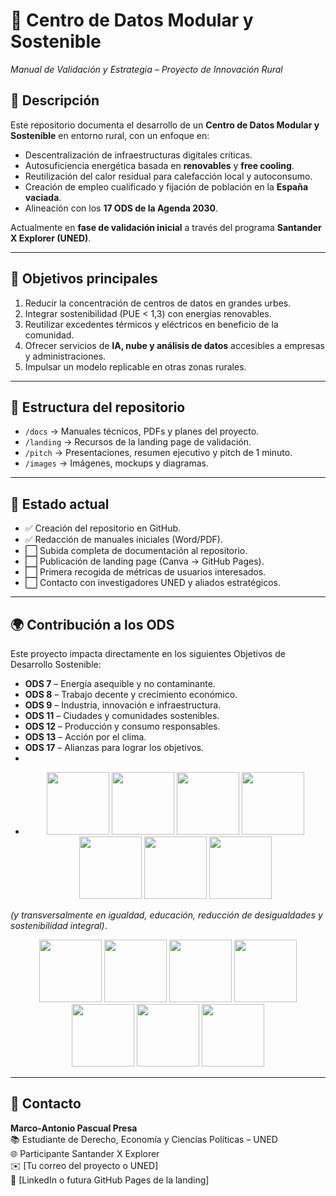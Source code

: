 # 🌱 Centro de Datos Modular y Sostenible  
*Manual de Validación y Estrategia – Proyecto de Innovación Rural*

## 📌 Descripción  
Este repositorio documenta el desarrollo de un **Centro de Datos Modular y Sostenible** en entorno rural, con un enfoque en:  
- Descentralización de infraestructuras digitales críticas.  
- Autosuficiencia energética basada en **renovables** y **free cooling**.  
- Reutilización del calor residual para calefacción local y autoconsumo.  
- Creación de empleo cualificado y fijación de población en la **España vaciada**.  
- Alineación con los **17 ODS de la Agenda 2030**.  

Actualmente en **fase de validación inicial** a través del programa **Santander X Explorer (UNED)**.  

---

## 🎯 Objetivos principales  
1. Reducir la concentración de centros de datos en grandes urbes.  
2. Integrar sostenibilidad (PUE < 1,3) con energías renovables.  
3. Reutilizar excedentes térmicos y eléctricos en beneficio de la comunidad.  
4. Ofrecer servicios de **IA, nube y análisis de datos** accesibles a empresas y administraciones.  
5. Impulsar un modelo replicable en otras zonas rurales.  

---

## 📂 Estructura del repositorio  
- `/docs` → Manuales técnicos, PDFs y planes del proyecto.  
- `/landing` → Recursos de la landing page de validación.  
- `/pitch` → Presentaciones, resumen ejecutivo y pitch de 1 minuto.  
- `/images` → Imágenes, mockups y diagramas.  

---

## 🚀 Estado actual  
- ✅ Creación del repositorio en GitHub.  
- ✅ Redacción de manuales iniciales (Word/PDF).  
- ⬜ Subida completa de documentación al repositorio.  
- ⬜ Publicación de landing page (Canva → GitHub Pages).  
- ⬜ Primera recogida de métricas de usuarios interesados.  
- ⬜ Contacto con investigadores UNED y aliados estratégicos.  

---

## 🌍 Contribución a los ODS  
Este proyecto impacta directamente en los siguientes Objetivos de Desarrollo Sostenible:  

- **ODS 7** – Energía asequible y no contaminante.  
- **ODS 8** – Trabajo decente y crecimiento económico.  
- **ODS 9** – Industria, innovación e infraestructura.  
- **ODS 11** – Ciudades y comunidades sostenibles.  
- **ODS 12** – Producción y consumo responsables.  
- **ODS 13** – Acción por el clima.  
- **ODS 17** – Alianzas para lograr los objetivos.
- 
- <p align="center">
  <img src="images/ODS/ods7.png" width="100"/>
  <img src="images/ODS/ods8.png" width="100"/>
  <img src="images/ODS/ods9.png" width="100"/>
  <img src="images/ODS/ods11.png" width="100"/>
  <img src="images/ODS/ods12.png" width="100"/>
  <img src="images/ODS/ods13.png" width="100"/>
  <img src="images/ODS/ods17.png" width="100"/>
</p>

*(y transversalmente en igualdad, educación, reducción de desigualdades y sostenibilidad integral)*.  
<p align="center">
  <img src="images/ODS/ods7.png" width="100"/>
  <img src="images/ODS/ods8.png" width="100"/>
  <img src="images/ODS/ods9.png" width="100"/>
  <img src="images/ODS/ods11.png" width="100"/>
  <img src="images/ODS/ods12.png" width="100"/>
  <img src="images/ODS/ods13.png" width="100"/>
  <img src="images/ODS/ods17.png" width="100"/>
</p>

---

## 🤝 Contacto  
**Marco-Antonio Pascual Presa**  
📚 Estudiante de Derecho, Economía y Ciencias Políticas – UNED  
🌐 Participante Santander X Explorer  
✉️ [Tu correo del proyecto o UNED]  
🔗 [LinkedIn o futura GitHub Pages de la landing]  

